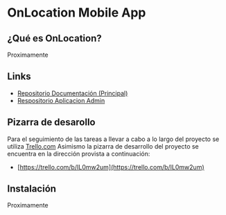 OnLocation Mobile App
================
## ¿Qué es OnLocation?
Proximamente

## Links
* [Repositorio Documentación (Principal)](https://github.com/manufarfaro/onlocation)
* [Respositorio Aplicacion Admin](https://github.com/manufarfaro/onlocation-admin)

## Pizarra de desarollo
Para el seguimiento de las tareas a llevar a cabo a lo largo del proyecto se utiliza [Trello.com](http://trello.com)
Asimismo la pizarra de desarrollo del proyecto se encuentra en la dirección provista a continuación:

* [https://trello.com/b/IL0mw2um](https://trello.com/b/IL0mw2um)

## Instalación
Proximamente
